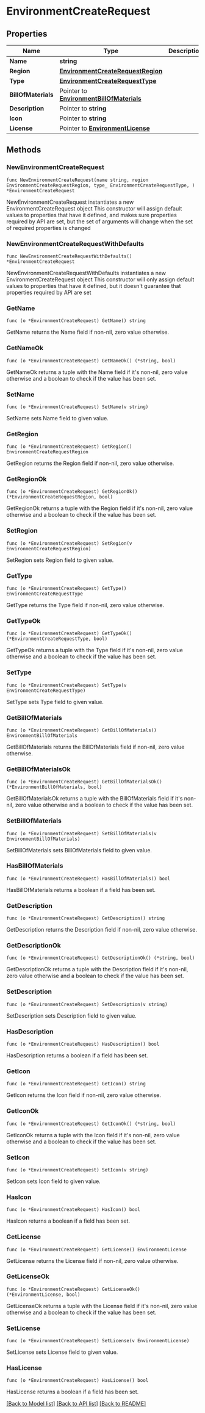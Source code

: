 # EnvironmentCreateRequest

## Properties

Name | Type | Description | Notes
------------ | ------------- | ------------- | -------------
**Name** | **string** |  | 
**Region** | [**EnvironmentCreateRequestRegion**](EnvironmentCreateRequestRegion.md) |  | 
**Type** | [**EnvironmentCreateRequestType**](EnvironmentCreateRequestType.md) |  | 
**BillOfMaterials** | Pointer to [**EnvironmentBillOfMaterials**](EnvironmentBillOfMaterials.md) |  | [optional] 
**Description** | Pointer to **string** |  | [optional] 
**Icon** | Pointer to **string** |  | [optional] 
**License** | Pointer to [**EnvironmentLicense**](EnvironmentLicense.md) |  | [optional] 

## Methods

### NewEnvironmentCreateRequest

`func NewEnvironmentCreateRequest(name string, region EnvironmentCreateRequestRegion, type_ EnvironmentCreateRequestType, ) *EnvironmentCreateRequest`

NewEnvironmentCreateRequest instantiates a new EnvironmentCreateRequest object
This constructor will assign default values to properties that have it defined,
and makes sure properties required by API are set, but the set of arguments
will change when the set of required properties is changed

### NewEnvironmentCreateRequestWithDefaults

`func NewEnvironmentCreateRequestWithDefaults() *EnvironmentCreateRequest`

NewEnvironmentCreateRequestWithDefaults instantiates a new EnvironmentCreateRequest object
This constructor will only assign default values to properties that have it defined,
but it doesn't guarantee that properties required by API are set

### GetName

`func (o *EnvironmentCreateRequest) GetName() string`

GetName returns the Name field if non-nil, zero value otherwise.

### GetNameOk

`func (o *EnvironmentCreateRequest) GetNameOk() (*string, bool)`

GetNameOk returns a tuple with the Name field if it's non-nil, zero value otherwise
and a boolean to check if the value has been set.

### SetName

`func (o *EnvironmentCreateRequest) SetName(v string)`

SetName sets Name field to given value.


### GetRegion

`func (o *EnvironmentCreateRequest) GetRegion() EnvironmentCreateRequestRegion`

GetRegion returns the Region field if non-nil, zero value otherwise.

### GetRegionOk

`func (o *EnvironmentCreateRequest) GetRegionOk() (*EnvironmentCreateRequestRegion, bool)`

GetRegionOk returns a tuple with the Region field if it's non-nil, zero value otherwise
and a boolean to check if the value has been set.

### SetRegion

`func (o *EnvironmentCreateRequest) SetRegion(v EnvironmentCreateRequestRegion)`

SetRegion sets Region field to given value.


### GetType

`func (o *EnvironmentCreateRequest) GetType() EnvironmentCreateRequestType`

GetType returns the Type field if non-nil, zero value otherwise.

### GetTypeOk

`func (o *EnvironmentCreateRequest) GetTypeOk() (*EnvironmentCreateRequestType, bool)`

GetTypeOk returns a tuple with the Type field if it's non-nil, zero value otherwise
and a boolean to check if the value has been set.

### SetType

`func (o *EnvironmentCreateRequest) SetType(v EnvironmentCreateRequestType)`

SetType sets Type field to given value.


### GetBillOfMaterials

`func (o *EnvironmentCreateRequest) GetBillOfMaterials() EnvironmentBillOfMaterials`

GetBillOfMaterials returns the BillOfMaterials field if non-nil, zero value otherwise.

### GetBillOfMaterialsOk

`func (o *EnvironmentCreateRequest) GetBillOfMaterialsOk() (*EnvironmentBillOfMaterials, bool)`

GetBillOfMaterialsOk returns a tuple with the BillOfMaterials field if it's non-nil, zero value otherwise
and a boolean to check if the value has been set.

### SetBillOfMaterials

`func (o *EnvironmentCreateRequest) SetBillOfMaterials(v EnvironmentBillOfMaterials)`

SetBillOfMaterials sets BillOfMaterials field to given value.

### HasBillOfMaterials

`func (o *EnvironmentCreateRequest) HasBillOfMaterials() bool`

HasBillOfMaterials returns a boolean if a field has been set.

### GetDescription

`func (o *EnvironmentCreateRequest) GetDescription() string`

GetDescription returns the Description field if non-nil, zero value otherwise.

### GetDescriptionOk

`func (o *EnvironmentCreateRequest) GetDescriptionOk() (*string, bool)`

GetDescriptionOk returns a tuple with the Description field if it's non-nil, zero value otherwise
and a boolean to check if the value has been set.

### SetDescription

`func (o *EnvironmentCreateRequest) SetDescription(v string)`

SetDescription sets Description field to given value.

### HasDescription

`func (o *EnvironmentCreateRequest) HasDescription() bool`

HasDescription returns a boolean if a field has been set.

### GetIcon

`func (o *EnvironmentCreateRequest) GetIcon() string`

GetIcon returns the Icon field if non-nil, zero value otherwise.

### GetIconOk

`func (o *EnvironmentCreateRequest) GetIconOk() (*string, bool)`

GetIconOk returns a tuple with the Icon field if it's non-nil, zero value otherwise
and a boolean to check if the value has been set.

### SetIcon

`func (o *EnvironmentCreateRequest) SetIcon(v string)`

SetIcon sets Icon field to given value.

### HasIcon

`func (o *EnvironmentCreateRequest) HasIcon() bool`

HasIcon returns a boolean if a field has been set.

### GetLicense

`func (o *EnvironmentCreateRequest) GetLicense() EnvironmentLicense`

GetLicense returns the License field if non-nil, zero value otherwise.

### GetLicenseOk

`func (o *EnvironmentCreateRequest) GetLicenseOk() (*EnvironmentLicense, bool)`

GetLicenseOk returns a tuple with the License field if it's non-nil, zero value otherwise
and a boolean to check if the value has been set.

### SetLicense

`func (o *EnvironmentCreateRequest) SetLicense(v EnvironmentLicense)`

SetLicense sets License field to given value.

### HasLicense

`func (o *EnvironmentCreateRequest) HasLicense() bool`

HasLicense returns a boolean if a field has been set.


[[Back to Model list]](../README.md#documentation-for-models) [[Back to API list]](../README.md#documentation-for-api-endpoints) [[Back to README]](../README.md)


